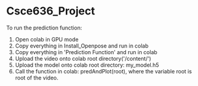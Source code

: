# Csce636_Project
To run the prediction function:

1. Open colab in GPU mode
2. Copy everything in Install_Openpose and run in colab
3. Copy everything in 'Prediction Function' and run in colab
4. Upload the video onto colab root directory('/content/')
5. Upload the model onto colab root directory: my_model.h5
6. Call the function in colab: predAndPlot(root), where the variable root is root of the video.
